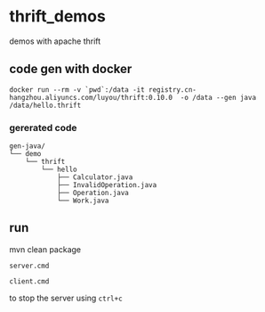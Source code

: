 # thrift_demos
demos with apache thrift

## code gen with docker
```
docker run --rm -v `pwd`:/data -it registry.cn-hangzhou.aliyuncs.com/luyou/thrift:0.10.0  -o /data --gen java /data/hello.thrift
```

### gererated code

```
gen-java/
└── demo
    └── thrift
        └── hello
            ├── Calculator.java
            ├── InvalidOperation.java
            ├── Operation.java
            └── Work.java
```

 
## run
mvn clean package

`server.cmd`

`client.cmd`

to stop the server using `ctrl+c` 